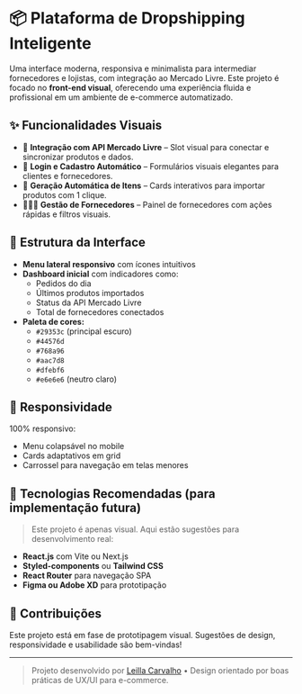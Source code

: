 # 📦 Plataforma de Dropshipping Inteligente

Uma interface moderna, responsiva e minimalista para intermediar fornecedores e lojistas, com integração ao Mercado Livre. Este projeto é focado no **front-end visual**, oferecendo uma experiência fluida e profissional em um ambiente de e-commerce automatizado.

## ✨ Funcionalidades Visuais

- 🔗 **Integração com API Mercado Livre** – Slot visual para conectar e sincronizar produtos e dados.
- 👤 **Login e Cadastro Automático** – Formulários visuais elegantes para clientes e fornecedores.
- 🧾 **Geração Automática de Itens** – Cards interativos para importar produtos com 1 clique.
- 🧑‍🤝‍🧑 **Gestão de Fornecedores** – Painel de fornecedores com ações rápidas e filtros visuais.

## 🧩 Estrutura da Interface

- **Menu lateral responsivo** com ícones intuitivos
- **Dashboard inicial** com indicadores como:
  - Pedidos do dia
  - Últimos produtos importados
  - Status da API Mercado Livre
  - Total de fornecedores conectados
- **Paleta de cores:**
  - `#29353c` (principal escuro)
  - `#44576d`
  - `#768a96`
  - `#aac7d8`
  - `#dfebf6`
  - `#e6e6e6` (neutro claro)

## 📱 Responsividade

100% responsivo:
- Menu colapsável no mobile
- Cards adaptativos em grid
- Carrossel para navegação em telas menores

## 🚀 Tecnologias Recomendadas (para implementação futura)

> Este projeto é apenas visual. Aqui estão sugestões para desenvolvimento real:

- **React.js** com Vite ou Next.js
- **Styled-components** ou **Tailwind CSS**
- **React Router** para navegação SPA
- **Figma ou Adobe XD** para prototipação

## 🤝 Contribuições

Este projeto está em fase de prototipagem visual. Sugestões de design, responsividade e usabilidade são bem-vindas!

---

> Projeto desenvolvido por [Leilla Carvalho](https://github.com/Leillac88) • Design orientado por boas práticas de UX/UI para e-commerce.
